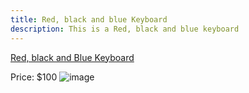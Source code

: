 ```yaml
---
title: Red, black and blue Keyboard
description: This is a Red, black and blue keyboard
---
```


[Red, black and Blue Keyboard](products/rbb-kb)

Price: $100
![image](/img/red-black-blue-keyboard.jpg)